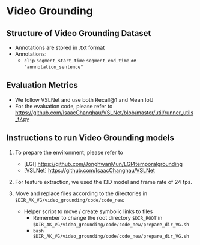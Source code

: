 # Video Grounding

## Structure of Video Grounding Dataset
* Annotations are stored in .txt format 
* Annotations:
    * `clip` `segment_start_time` `segment_end_time` `##` `"annnotation_sentence"`

## Evaluation Metrics
* We follow VSLNet and use both Recall@1 and Mean IoU
* For the evaluation code, please refer to <https://github.com/IsaacChanghau/VSLNet/blob/master/util/runner_utils_t7.py>


## Instructions to run Video Grounding models
1. To prepare the environment, please refer to 
    * [LGI] <https://github.com/JonghwanMun/LGI4temporalgrounding>
    * [VSLNet] <https://github.com/IsaacChanghau/VSLNet>

2. For feature extraction, we used the I3D model and frame rate of 24 fps.

3. Move and replace files according to the directories in `$DIR_AK_VG/video_grounding/code/code_new`:
    * Helper script to move / create symbolic links to files
        * Remember to change the root directory `$DIR_ROOT` in `$DIR_AK_VG/video_grounding/code/code_new/prepare_dir_VG.sh`
        * `bash $DIR_AK_VG/video_grounding/code/code_new/prepare_dir_VG.sh`
